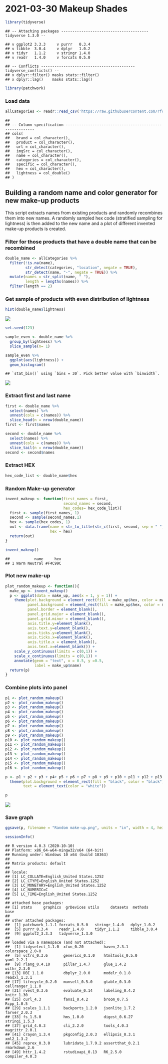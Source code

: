 2021-03-30 Makeup Shades
================

``` r
library(tidyverse)
```

    ## -- Attaching packages --------------------------------------- tidyverse 1.3.0 --

    ## v ggplot2 3.3.3     v purrr   0.3.4
    ## v tibble  3.0.4     v dplyr   1.0.2
    ## v tidyr   1.1.2     v stringr 1.4.0
    ## v readr   1.4.0     v forcats 0.5.0

    ## -- Conflicts ------------------------------------------ tidyverse_conflicts() --
    ## x dplyr::filter() masks stats::filter()
    ## x dplyr::lag()    masks stats::lag()

``` r
library(patchwork)
```

### Load data

``` r
allCategories <- readr::read_csv('https://raw.githubusercontent.com/rfordatascience/tidytuesday/master/data/2021/2021-03-30/allCategories.csv')
```

    ## 
    ## -- Column specification --------------------------------------------------------
    ## cols(
    ##   brand = col_character(),
    ##   product = col_character(),
    ##   url = col_character(),
    ##   imgSrc = col_character(),
    ##   name = col_character(),
    ##   categories = col_character(),
    ##   specific = col_character(),
    ##   hex = col_character(),
    ##   lightness = col_double()
    ## )

## Building a random name and color generator for new make-up products

This script extracts names from existing products and randomly
recombines them into new names. A randomly sampled hex code (stratified
sampling for lightness) is then added to the new name and a plot of
different invented make-up products is created.

### Filter for those products that have a double name that can be recombined

``` r
double_name <- allCategories %>% 
  filter(!is.na(name), 
         str_detect(categories, "location", negate = TRUE),
         str_detect(name, "-", negate = TRUE)) %>% 
  mutate(names = str_split(name, " "), 
         length = lengths(names)) %>% 
  filter(length == 2) 
```

### Get sample of products with even distribution of lightness

``` r
hist(double_name$lightness)
```

![](2021-03-30-Makeup-Shades_files/figure-gfm/unnamed-chunk-4-1.png)<!-- -->

``` r
set.seed(123)

sample_even <- double_name %>% 
  group_by(lightness) %>% 
  slice_sample(n= 1) 

sample_even %>% 
  ggplot(aes(lightness)) +
  geom_histogram()
```

    ## `stat_bin()` using `bins = 30`. Pick better value with `binwidth`.

![](2021-03-30-Makeup-Shades_files/figure-gfm/unnamed-chunk-4-2.png)<!-- -->

### Extract first and last name

``` r
first <- double_name %>% 
  select(names) %>% 
  unnest(cols = c(names)) %>% 
  slice_head(n = nrow(double_name))
first <- first$names

second <- double_name %>% 
  select(names) %>% 
  unnest(cols = c(names)) %>% 
  slice_tail(n = nrow(double_name))
second <- second$names
```

### Extract HEX

``` r
hex_code_list <- double_name$hex
```

### Random Make-up generator

``` r
invent_makeup <- function(first_names = first, 
                          second_names = second,
                          hex_codes= hex_code_list){
  first <- sample(first_names, 1)
  second <- sample(second_names,1)
  hex <- sample(hex_codes, 1)
  out <- data.frame(name = str_to_title(str_c(first, second, sep = " ")),
                    hex = hex)
  return(out)
}

invent_makeup()
```

    ##           name     hex
    ## 1 Warm Neutral #F4C99C

### Plot new make-up

``` r
plot_random_makeup <- function(){
  make_up <- invent_makeup()
  p <- ggplot(data = make_up, aes(x = 1, y = 1)) +
    theme(plot.background = element_rect(fill = make_up$hex, color = make_up$hex),
          panel.background = element_rect(fill = make_up$hex, color = make_up$hex),
          panel.border = element_blank(),
          panel.grid.major = element_blank(),
          panel.grid.minor = element_blank(),
          axis.title.y=element_blank(),
          axis.text.y=element_blank(),
          axis.ticks.y=element_blank(),
          axis.ticks.x=element_blank(),
          axis.title.x = element_blank(),
          axis.text.x=element_blank()) +
    scale_y_continuous(limits = c(0,1)) +
    scale_x_continuous(limits = c(0,1)) +
    annotate(geom = "text", x = 0.5, y =0.5, 
             label = make_up$name)
  return(p)
}
```

### Combine plots into panel

``` r
p1 <- plot_random_makeup()
p2 <- plot_random_makeup()
p3 <- plot_random_makeup()
p4 <- plot_random_makeup()
p5 <- plot_random_makeup()
p6 <- plot_random_makeup()
p7 <- plot_random_makeup()
p8 <- plot_random_makeup() 
p9 <- plot_random_makeup() 
p10 <- plot_random_makeup()
p11 <- plot_random_makeup()
p12 <- plot_random_makeup()
p13 <- plot_random_makeup() 
p14 <- plot_random_makeup() 
p15 <- plot_random_makeup()
p16 <- plot_random_makeup()

p <- p1 + p2 + p3 + p4+ p5 + p6 + p7 + p8 + p9 + p10 + p11 + p12 + p13 + p14 + p15 + p16 + plot_annotation(title = "Make-up Generator", caption = "Source: The Pudding data | Graphic: @TannerFlorian") &
  theme(plot.background = element_rect(fill = "black", color = "black"),
        text = element_text(color = "white"))

p
```

![](2021-03-30-Makeup-Shades_files/figure-gfm/unnamed-chunk-9-1.png)<!-- -->

### Save graph

``` r
ggsave(p, filename = "Random make-up.png", units = "in", width = 4, height = 2.25, dpi = 300, scale = 1.4)
```

``` r
sessionInfo()
```

    ## R version 4.0.3 (2020-10-10)
    ## Platform: x86_64-w64-mingw32/x64 (64-bit)
    ## Running under: Windows 10 x64 (build 18363)
    ## 
    ## Matrix products: default
    ## 
    ## locale:
    ## [1] LC_COLLATE=English_United States.1252 
    ## [2] LC_CTYPE=English_United States.1252   
    ## [3] LC_MONETARY=English_United States.1252
    ## [4] LC_NUMERIC=C                          
    ## [5] LC_TIME=English_United States.1252    
    ## 
    ## attached base packages:
    ## [1] stats     graphics  grDevices utils     datasets  methods   base     
    ## 
    ## other attached packages:
    ##  [1] patchwork_1.1.1 forcats_0.5.0   stringr_1.4.0   dplyr_1.0.2    
    ##  [5] purrr_0.3.4     readr_1.4.0     tidyr_1.1.2     tibble_3.0.4   
    ##  [9] ggplot2_3.3.3   tidyverse_1.3.0
    ## 
    ## loaded via a namespace (and not attached):
    ##  [1] tidyselect_1.1.0  xfun_0.20         haven_2.3.1       colorspace_2.0-0 
    ##  [5] vctrs_0.3.6       generics_0.1.0    htmltools_0.5.0   yaml_2.2.1       
    ##  [9] rlang_0.4.10      pillar_1.4.7      glue_1.4.2        withr_2.3.0      
    ## [13] DBI_1.1.0         dbplyr_2.0.0      modelr_0.1.8      readxl_1.3.1     
    ## [17] lifecycle_0.2.0   munsell_0.5.0     gtable_0.3.0      cellranger_1.1.0 
    ## [21] rvest_0.3.6       evaluate_0.14     labeling_0.4.2    knitr_1.30       
    ## [25] curl_4.3          fansi_0.4.2       broom_0.7.5       Rcpp_1.0.5       
    ## [29] scales_1.1.1      backports_1.2.0   jsonlite_1.7.2    farver_2.0.3     
    ## [33] fs_1.5.0          hms_1.0.0         digest_0.6.27     stringi_1.5.3    
    ## [37] grid_4.0.3        cli_2.2.0         tools_4.0.3       magrittr_2.0.1   
    ## [41] crayon_1.3.4      pkgconfig_2.0.3   ellipsis_0.3.1    xml2_1.3.2       
    ## [45] reprex_0.3.0      lubridate_1.7.9.2 assertthat_0.2.1  rmarkdown_2.6    
    ## [49] httr_1.4.2        rstudioapi_0.13   R6_2.5.0          compiler_4.0.3
